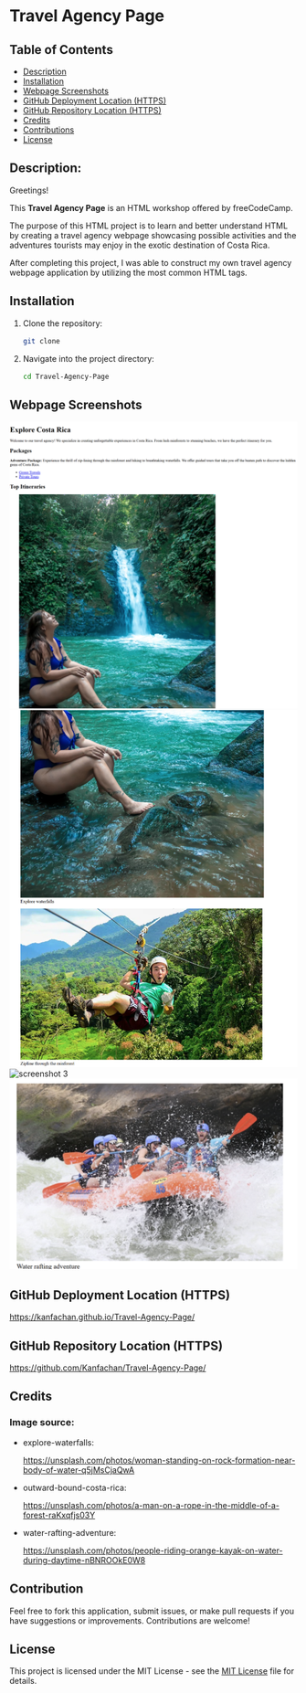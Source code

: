 # Travel Agency Page

## Table of Contents

- [Description](#description)
- [Installation](#installation)
- [Webpage Screenshots](#webpage-screenshots)
- [GitHub Deployment Location (HTTPS)](#github-deployment-location-https)
- [GitHub Repository Location (HTTPS)](#github-repository-location-https)
- [Credits](#credits)
- [Contributions](#contributions)
- [License](#license)

## Description:

Greetings!

This **Travel Agency Page** is an HTML workshop offered by freeCodeCamp. 

The purpose of this HTML project is to learn and better understand HTML by creating a travel agency webpage showcasing possible activities and the adventures tourists may enjoy in the exotic destination of Costa Rica. 

After completing this project, I was able to construct my own travel agency webpage application by utilizing the most common HTML tags.


## Installation

1. Clone the repository:
   ```bash
   git clone 
   ```
2. Navigate into the project directory:
   ```bash
   cd Travel-Agency-Page
   ```

## Webpage Screenshots

![](/screenshots/screenshot1.png "screenshot 1")
![](/screenshots/screenshot2.png "screenshot 2")
![](/screenshots/screenshot3.png "screenshot 3")
![](/screenshots/screenshot4.png "screenshot 4")

## GitHub Deployment Location (HTTPS)

https://kanfachan.github.io/Travel-Agency-Page/

## GitHub Repository Location (HTTPS)

https://github.com/Kanfachan/Travel-Agency-Page/


## Credits


### Image source:

* explore-waterfalls:

  https://unsplash.com/photos/woman-standing-on-rock-formation-near-body-of-water-q5jMsCjaQwA


* outward-bound-costa-rica:

  https://unsplash.com/photos/a-man-on-a-rope-in-the-middle-of-a-forest-raKxqfjs03Y


* water-rafting-adventure:

  https://unsplash.com/photos/people-riding-orange-kayak-on-water-during-daytime-nBNROOkE0W8


## Contribution

Feel free to fork this application, submit issues, or make pull requests if you have suggestions or improvements. Contributions are welcome!

## License

This project is licensed under the MIT License - see the [MIT License](LICENSE) file for details.